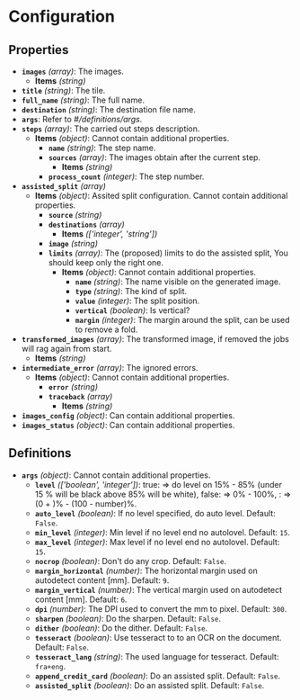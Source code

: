 # Configuration

## Properties

- **`images`** *(array)*: The images.
  - **Items** *(string)*
- **`title`** *(string)*: The tile.
- **`full_name`** *(string)*: The full name.
- **`destination`** *(string)*: The destination file name.
- **`args`**: Refer to *#/definitions/args*.
- **`steps`** *(array)*: The carried out steps description.
  - **Items** *(object)*: Cannot contain additional properties.
    - **`name`** *(string)*: The step name.
    - **`sources`** *(array)*: The images obtain after the current step.
      - **Items** *(string)*
    - **`process_count`** *(integer)*: The step number.
- **`assisted_split`** *(array)*
  - **Items** *(object)*: Assited split configuration. Cannot contain additional properties.
    - **`source`** *(string)*
    - **`destinations`** *(array)*
      - **Items** *(['integer', 'string'])*
    - **`image`** *(string)*
    - **`limits`** *(array)*: The (proposed) limits to do the assisted split, You should keep only the right one.
      - **Items** *(object)*: Cannot contain additional properties.
        - **`name`** *(string)*: The name visible on the generated image.
        - **`type`** *(string)*: The kind of split.
        - **`value`** *(integer)*: The split position.
        - **`vertical`** *(boolean)*: Is vertical?
        - **`margin`** *(integer)*: The margin around the split, can be used to remove a fold.
- **`transformed_images`** *(array)*: The transformed image, if removed the jobs will rag again from start.
  - **Items** *(string)*
- **`intermediate_error`** *(array)*: The ignored errors.
  - **Items** *(object)*: Cannot contain additional properties.
    - **`error`** *(string)*
    - **`traceback`** *(array)*
      - **Items** *(string)*
- **`images_config`** *(object)*: Can contain additional properties.
- **`images_status`** *(object)*: Can contain additional properties.
## Definitions

- **`args`** *(object)*: Cannot contain additional properties.
  - **`level`** *(['boolean', 'integer'])*: true: => do level on 15% - 85% (under 15 % will be black above 85% will be white), false: => 0% - 100%, <number>: => (0 + <number>)% - (100 - number)%.
  - **`auto_level`** *(boolean)*: If no level specified, do auto level. Default: `False`.
  - **`min_level`** *(integer)*: Min level if no level end no autolovel. Default: `15`.
  - **`max_level`** *(integer)*: Max level if no level end no autolovel. Default: `15`.
  - **`nocrop`** *(boolean)*: Don't do any crop. Default: `False`.
  - **`margin_horizontal`** *(number)*: The horizontal margin used on autodetect content [mm]. Default: `9`.
  - **`margin_vertical`** *(number)*: The vertical margin used on autodetect content [mm]. Default: `6`.
  - **`dpi`** *(number)*: The DPI used to convert the mm to pixel. Default: `300`.
  - **`sharpen`** *(boolean)*: Do the sharpen. Default: `False`.
  - **`dither`** *(boolean)*: Do the dither. Default: `False`.
  - **`tesseract`** *(boolean)*: Use tesseract to to an OCR on the document. Default: `False`.
  - **`tesseract_lang`** *(string)*: The used language for tesseract. Default: `fra+eng`.
  - **`append_credit_card`** *(boolean)*: Do an assisted split. Default: `False`.
  - **`assisted_split`** *(boolean)*: Do an assisted split. Default: `False`.
